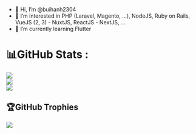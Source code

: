 - 👋 Hi, I’m @buihanh2304
- 👀 I’m interested in PHP (Laravel, Magento, ...), NodeJS, Ruby on Rails, VueJS (2, 3) - NuxtJS, ReactJS - NextJS, ...
- 🌱 I’m currently learning Flutter

# 📊GitHub Stats :
![](https://github-readme-stats.vercel.app/api?username=buihanh2304&theme=radical&hide_border=false&include_all_commits=true&count_private=false)<br/>
![](https://github-readme-streak-stats.herokuapp.com/?user=buihanh2304&theme=radical&hide_border=false)<br/>
![](https://github-readme-stats.vercel.app/api/top-langs/?username=buihanh2304&theme=radical&hide_border=false&include_all_commits=true&count_private=false&layout=compact)

## 🏆GitHub Trophies
![](https://github-profile-trophy.vercel.app/?username=buihanh2304&theme=radical&no-frame=false&no-bg=false&margin-w=4)
